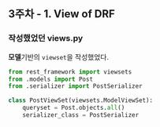 ## 3주차 - 1. View of DRF

### 작성했었던 views.py

**모델**기반의 `viewset`을 작성했었다.<br>

```python
from rest_framework import viewsets
from .models import Post
from .serializer import PostSerializer

class PostViewSet(viewsets.ModelViewSet):
    queryset = Post.objects.all()
    serializer_class = PostSerializer
```
